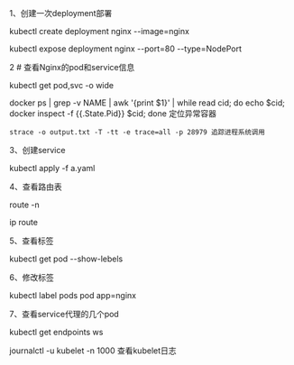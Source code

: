 1、创建一次deployment部署

kubectl create deployment nginx --image=nginx

kubectl expose deployment nginx --port=80 --type=NodePort

2 # 查看Nginx的pod和service信息

 kubectl get pod,svc -o wide

docker ps | grep -v NAME | awk '{print $1}' | while read cid; do echo $cid; docker inspect -f {{.State.Pid}} $cid; done  定位异常容器

```
strace -o output.txt -T -tt -e trace=all -p 28979 追踪进程系统调用

```

3、创建service

kubectl apply -f a.yaml

4、查看路由表

route -n       

ip route 

5、查看标签

kubectl get pod --show-lebels

6、修改标签

kubectl label pods pod app=nginx

7、查看service代理的几个pod

kubectl get endpoints ws 

journalctl -u kubelet -n 1000 查看kubelet日志
